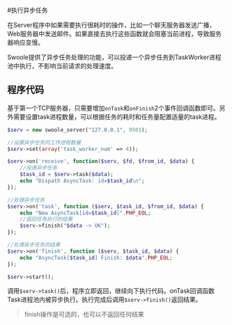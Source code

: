 #执行异步任务

在Server程序中如果需要执行很耗时的操作，比如一个聊天服务器发送广播，Web服务器中发送邮件。如果直接去执行这些函数就会阻塞当前进程，导致服务器响应变慢。

Swoole提供了异步任务处理的功能，可以投递一个异步任务到TaskWorker进程池中执行，不影响当前请求的处理速度。

程序代码
-----
基于第一个TCP服务器，只需要增加`onTask`和`onFinish`2个事件回调函数即可。另外需要设置task进程数量，可以根据任务的耗时和任务量配置适量的task进程。

```php
$serv = new swoole_server("127.0.0.1", 9501);

//设置异步任务的工作进程数量
$serv->set(array('task_worker_num' => 4));

$serv->on('receive', function($serv, $fd, $from_id, $data) {
    //投递异步任务
    $task_id = $serv->task($data);
    echo "Dispath AsyncTask: id=$task_id\n";
});

//处理异步任务
$serv->on('task', function ($serv, $task_id, $from_id, $data) {
    echo "New AsyncTask[id=$task_id]".PHP_EOL;
    //返回任务执行的结果
    $serv->finish("$data -> OK");
});

//处理异步任务的结果
$serv->on('finish', function ($serv, $task_id, $data) {
    echo "AsyncTask[$task_id] Finish: $data".PHP_EOL;
});

$serv->start();
```

调用`$serv->task()`后，程序立即返回，继续向下执行代码。onTask回调函数Task进程池内被异步执行。执行完成后调用`$serv->finish()`返回结果。

> finish操作是可选的，也可以不返回任何结果


